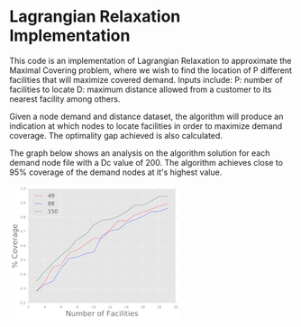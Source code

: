 # Lagrangian Relaxation Implementation

This code is an implementation of Lagrangian Relaxation to approximate the Maximal Covering problem, where we wish to find the location of P different facilities that will maximize covered demand.
Inputs include:
P: number of facilities to locate
D: maximum distance allowed from a customer to its nearest facility
among others.

Given a node demand and distance dataset, the algorithm will produce an indication at which nodes to locate facilities in order to maximize demand coverage. The optimality gap achieved is also calculated.

The graph below shows an analysis on the algorithm solution for each demand node file with a Dc value of 200. The algorithm achieves close to 95% coverage of the demand nodes at it's highest value.

![alt tag](https://github.com/ksiegler1/LagrangianRelaxation/blob/master/pct_cvg.png)
